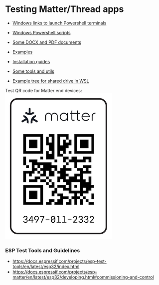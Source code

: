 # Testing Matter/Thread apps

- [Windows links to launch Powershell terminals](C)

- [Windows Powershell scripts](D)

- [Some DOCX and PDF documents](docs)

- [Examples](examples)

- [Installation guides](install)

- [Some tools and utils](tools)

- [Example tree for shared drive in WSL](U)

Test QR code for Matter end devices:  
![](images/matter/matter_qrcode_20202021_3840.png)  
  
### ESP Test Tools and Guidelines
- https://docs.espressif.com/projects/esp-test-tools/en/latest/esp32/index.html  
- https://docs.espressif.com/projects/esp-matter/en/latest/esp32/developing.html#commissioning-and-control  
